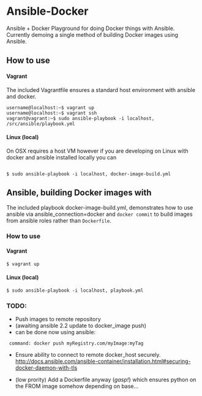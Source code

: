 # Ansible-Docker

Ansible + Docker
Playground for doing Docker things with Ansible. Currently demoing a single method of building Docker images using Ansible.

## How to use
#### Vagrant
The included Vagrantfile ensures a standard host environment with ansible and docker.

```shell
username@localhost:~$ vagrant up
username@localhost:~$ vagrant ssh
vagrant@vagrant:~$ sudo ansible-playbook -i localhost, /src/ansible/playbook.yml
```

#### Linux (local)
On OSX requires a host VM however if you are developing on Linux with docker and ansible installed locally you can

```shell

$ sudo ansible-playbook -i localhost, docker-image-build.yml
```

## Ansible, building Docker images with
The included playbook docker-image-build.yml, demonstrates how to use ansible via ansible_connection=docker and `docker commit` to build images from ansible roles rather than `Dockerfile`.
### How to use

#### Vagrant
```shell
$ vagrant up
```

#### Linux (local)
```shell
$ sudo ansible-playbook -i localhost, playbook.yml
```

### TODO:

* Push images to remote repository
 * (awaiting ansible 2.2 update to docker_image push)
 * can be done now using ansible:
 ```ansible
  command: docker push myRegistry.com/myImage:myTag
 ```

* Ensure ability to connect to remote docker_host securely.
http://docs.ansible.com/ansible-container/installation.html#securing-docker-daemon-with-tls

* (low prority) Add a Dockerfile anyway (*gasp!*} which ensures python on the FROM image somehow depending on base...

